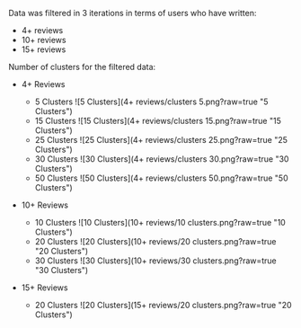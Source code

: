 Data was filtered in 3 iterations in terms of users who have written:
- 4+ reviews
- 10+ reviews
- 15+ reviews

Number of clusters for the filtered data:
- 4+ Reviews
  - 5 Clusters
    ![5 Clusters](4+ reviews/clusters 5.png?raw=true "5 Clusters")
  - 15 Clusters
    ![15 Clusters](4+ reviews/clusters 15.png?raw=true "15 Clusters")
  - 25 Clusters
    ![25 Clusters](4+ reviews/clusters 25.png?raw=true "25 Clusters")
  - 30 Clusters
    ![30 Clusters](4+ reviews/clusters 30.png?raw=true "30 Clusters")
  - 50 Clusters
    ![50 Clusters](4+ reviews/clusters 50.png?raw=true "50 Clusters")
  
- 10+ Reviews
  - 10 Clusters
    ![10 Clusters](10+ reviews/10 clusters.png?raw=true "10 Clusters")
  - 20 Clusters
    ![20 Clusters](10+ reviews/20 clusters.png?raw=true "20 Clusters")
  - 30 Clusters
    ![30 Clusters](10+ reviews/30 clusters.png?raw=true "30 Clusters")

- 15+ Reviews
  - 20 Clusters
    ![20 Clusters](15+ reviews/20 clusters.png?raw=true "20 Clusters")
